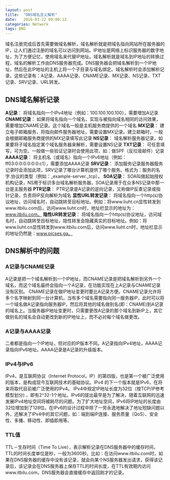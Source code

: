 ```yaml
---
layout: post
title:  "DNS域名含义解析"
date:   2016-03-22 09:00:13
categories: Network
tags: DNS
---
```

域名注册完成后首先需要做域名解析，域名解析就是把域名指向网站所在服务器的IP，让人们通过注册的域名可以访问到网站。IP地址是网络上标识服务器的数字地址，为了方便记忆，使用域名来代替IP地址。域名解析就是域名到IP地址的转换过程，域名的解析工作由DNS服务器完成。DNS服务器会把域名解析到一个IP地址，然后在此IP地址的主机上将一个子目录与域名绑定。域名解析时会添加解析记录，这些记录有：A记录、AAAA记录、CNAME记录、MX记录、NS记录、TXT记录、SRV记录、URL转发。
## DNS域名解析记录 ##
**A记录**： 将域名指向一个IPv4地址（例如：100.100.100.100），需要增加A记录
**CNAME记录**： 如果将域名指向一个域名，实现与被指向域名相同的访问效果，需要增加CNAME记录。这个域名一般是主机服务商提供的一个域名
**MX记录**： 建立电子邮箱服务，将指向邮件服务器地址，需要设置MX记录。建立邮箱时，一般会根据邮箱服务商提供的MX记录填写此记录
**NS记录**： 域名解析服务器记录，如果要将子域名指定某个域名服务器来解析，需要设置NS记录
**TXT记录**： 可任意填写，可为空。一般做一些验证记录时会使用此项，如：做SPF（反垃圾邮件）记录
**AAAA记录**： 将主机名（或域名）指向一个IPv6地址（例如：ff03:0:0:0:0:0:0:c1），需要添加AAAA记录
**SRV记录**： 添加服务记录服务器服务记录时会添加此项，SRV记录了哪台计算机提供了哪个服务。格式为：服务的名字.协议的类型（例如：_example-server._tcp）。
**SOA记录**： SOA叫做起始授权机构记录，NS用于标识多台域名解析服务器，SOA记录用于在众多NS记录中那一台是主服务器
**PTR记录**： PTR记录是A记录的逆向记录，又称做IP反查记录或指针记录，负责将IP反向解析为域名
**显性URL转发记录**： 将域名指向一个http(s)协议地址，访问域名时，自动跳转至目标地址。例如：将www.liuht.cn显性转发到www.itbilu.com后，访问www.liuht.cn时，地址栏显示的地址为：www.itbilu.com。
**隐性UR转发记录**： 将域名指向一个http(s)协议地址，访问域名时，自动跳转至目标地址，隐性转发会隐藏真实的目标地址。例如：将www.liuht.cn显性转发到www.itbilu.com后，访问www.liuht.cn时，地址栏显示的地址仍然是：www.picses.ga。
## DNS解析中的问题 ##
### A记录与CNAME记录 ###
A记录是把一个域名解析到一个IP地址，而CNAME记录是把域名解析到另外一个域名，而这个域名最终会指向一个A记录，在功能实现在上A记录与CNAME记录没有区别。
CNAME记录在做IP地址变更时要比A记录方便。CNAME记录允许将多个名字映射到同一台计算机，当有多个域名需要指向同一服务器IP，此时可以将一个域名做A记录指向服务器IP，然后将其他的域名做别名(即：CNAME)到A记录的域名上。当服务器IP地址变更时，只需要更改A记录的那个域名到新IP上，其它做别名的域名会自动更改到新的IP地址上，而不必对每个域名做更改。
### A记录与AAAA记录 ###
二者都是指向一个IP地址，但对应的IP版本不同。A记录指向IPv4地址，AAAA记录指向IPv6地址。AAAA记录是A记录的升级版本。
### IPv4与IPv6 ###
IPv4，是互联网协议（Internet Protocol，IP）的第四版，也是第一个被广泛使用的版本，是构成现今互联网技术的基础协议。IPv4 的下一个版本就是IPv6，在将来将取代目前被广泛使用的IPv4。
IPv4中规定IP地址长度为32位（按TCP/IP参考模型划分) ，即有2^32-1个地址。IPv6的提出最早是为了解决，随着互联网的迅速发展IPv4地址空间将被耗尽的问题。为了扩大地址空间，IPv6将IP地址的长度由32位增加到了128位。在IPv6的设计过程中除了一劳永逸地解决了地址短缺问题以外，还解决了IPv4中的其它问题，如：端到端IP连接、服务质量（QoS）、安全性、多播、移动性、即插即用等。
### TTL值 ###
TTL－生存时间（Time To Live），表示解析记录在DNS服务器中的缓存时间，TTL的时间长度单位是秒，一般为3600秒。比如：在访问www.itbilu.com时，如果在DNS服务器的缓存中没有该记录，就会向某个NS服务器发出请求，获得该记录后，该记录会在DNS服务器上保存TTL的时间长度，在TTL有效期内访问www.itbilu.com，DNS服务器会直接缓存中返回刚才的记录。
